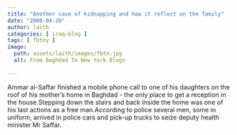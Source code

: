 ```yaml
---
title: "Another case of kidnapping and how it reflect on the family"
date: "2008-04-20"
author: laith
categories: [ iraq-blog ]
tags: [ fbtny ]
image:
  path: assets/laith/images/fbtn.jpg
  alt: From Baghdad To New York Blogs
  
---
```


Ammar al-Saffar finished a mobile phone call to one of his daughters on the roof of his mother’s home in Baghdad - the only place to get a reception in the house.Stepping down the stairs and back inside the home was one of his last actions as a free man.According to police several men, some in uniform, arrived in police cars and pick-up trucks to seize deputy health minister Mr Saffar.
